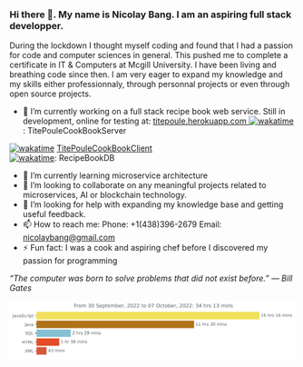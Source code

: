 ### Hi there 👋. My name is Nicolay Bang. I am an aspiring full stack developper.
 During the lockdown I thought myself coding and found that I had a passion for code and computer sciences in general. This pushed me to complete a certificate in IT & Computers at Mcgill University. I have been living and breathing code since then. I am very eager to expand my knowledge and my skills either professionnaly, through personnal projects or even through open source projects.  



- 🔭 I’m currently working on a full stack recipe book web service. Still in development, online for testing at: <a href="http://titepoule.herokuapp.com/"> titepoule.herokuapp.com </a>
 <a href="https://wakatime.com/badge/user/3b84aa92-86e3-4c60-b2cf-2ddec57f3517/project/05ad1f54-b789-4e49-a9e1-e01881992ee5"><img src="https://wakatime.com/badge/user/3b84aa92-86e3-4c60-b2cf-2ddec57f3517/project/05ad1f54-b789-4e49-a9e1-e01881992ee5.svg" alt="wakatime"></a>
 : TitePouleCookBookServer<br>

 <a href="https://wakatime.com/badge/user/3b84aa92-86e3-4c60-b2cf-2ddec57f3517/project/dcbfb145-6af7-4fcf-8a06-db0c90b2b341"><img src="https://wakatime.com/badge/user/3b84aa92-86e3-4c60-b2cf-2ddec57f3517/project/dcbfb145-6af7-4fcf-8a06-db0c90b2b341.svg" alt="wakatime"></a>
   <a href="https://github.com/NicolayBang/TitePouleCookBookClient"> TitePouleCookBookClient </a>
 <br>
 <a href="https://wakatime.com/badge/user/3b84aa92-86e3-4c60-b2cf-2ddec57f3517/project/bc6efa30-b90a-4233-8645-8e2447d849aa"><img src="https://wakatime.com/badge/user/3b84aa92-86e3-4c60-b2cf-2ddec57f3517/project/bc6efa30-b90a-4233-8645-8e2447d849aa.svg" alt="wakatime"></a>: RecipeBookDB

- 🌱 I’m currently learning microservice architecture
- 👯 I’m looking to collaborate on any meaningful projects related to microservices, AI or blockchain technology. 
- 🤔 I’m looking for help with expanding my knowledge base and getting useful feedback.
- 📫 How to reach me: 
     Phone: +1(438)396-2679
     Email: nicolaybang@gmail.com
- ⚡ Fun fact: I was a cook and aspiring chef before I discovered my passion for programming


<div style="font-style: italic">“The computer was born to solve problems that did not exist before.” 
— Bill Gates</div>

<img
  src="https://github.com/NicolayBang/NicolayBang/blob/main/images/stat.svg"
  alt="Nicolay WakaTime Activity"
/>
